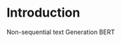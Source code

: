 <!--# Large-scale Self-supervised Pre-training Across Tasks, Languages, and Modalities-->
# Introduction


Non-sequential text Generation BERT
